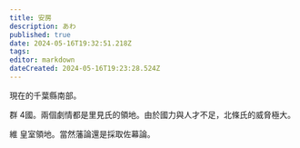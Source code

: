 ```yaml
---
title: 安房
description: あわ
published: true
date: 2024-05-16T19:32:51.218Z
tags: 
editor: markdown
dateCreated: 2024-05-16T19:23:28.524Z
---
```


現在的千葉縣南部。

<kbd>群</kbd> 4國。兩個劇情都是里見氏的領地。由於國力與人才不足，北條氏的威脅極大。

<kbd>維</kbd> 皇室領地。當然藩論還是採取佐幕論。